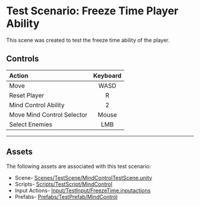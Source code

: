 # Test Scenario: Freeze Time Player Ability

This scene was created to test the freeze time ability of the player. 

## Controls
|Action | Keyboard |
|:-|:-:|
| Move | WASD |
| Reset Player | R |
| Mind Control Ability | 2 |
| Move Mind Control Selector | Mouse |
| Select Enemies | LMB |

--- 
## Assets
The following assets are associated with this test scenario:
- Scene- [Scenes/TestScene/MindControlTestScene.unity](../../../Scenes/TestScene/)
- Scripts- [Scripts/TestScript/MindControl](.)
- Input Actions- [Input/TestInput/FreezeTime.inputactions](../../../Input/TestInput)
- Prefabs- [Prefabs/TestPrefab/MindControl](../../../Prefabs/TestPrefab/MindControl)